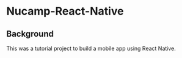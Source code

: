 # Nucamp-React-Native

## Background

This was a tutorial project to build a mobile app using React Native.
